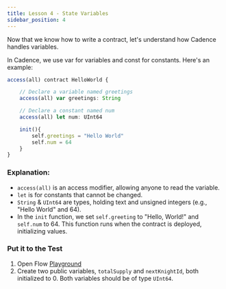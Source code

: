 ```yaml
---
title: Lesson 4 - State Variables
sidebar_position: 4
---
```


Now that we know how to write a contract, let's understand how Cadence handles variables.

In Cadence, we use var for variables and const for constants. Here's an example:

```jsx
access(all) contract HelloWorld {

	// Declare a variable named greetings
	access(all) var greetings: String

	// Declare a constant named num
	access(all) let num: UInt64

	init(){
		self.greetings = "Hello World"
		self.num = 64
	}
}
```

### **Explanation:**

- `access(all)` is an access modifier, allowing anyone to read the variable.
- `let` is for constants that cannot be changed.
- `String` & `UInt64` are types, holding text and unsigned integers (e.g., "Hello World" and 64).
- In the `init` function, we set `self.greeting` to "Hello, World!" and `self.num` to 64. This function runs when the contract is deployed, initializing values.

### Put it to the Test

1. Open Flow [Playground](https://play.flow.com/)
2. Create two public variables, `totalSupply` and `nextKnightId`, both initialized to 0. Both variables should be of type `UInt64`.
